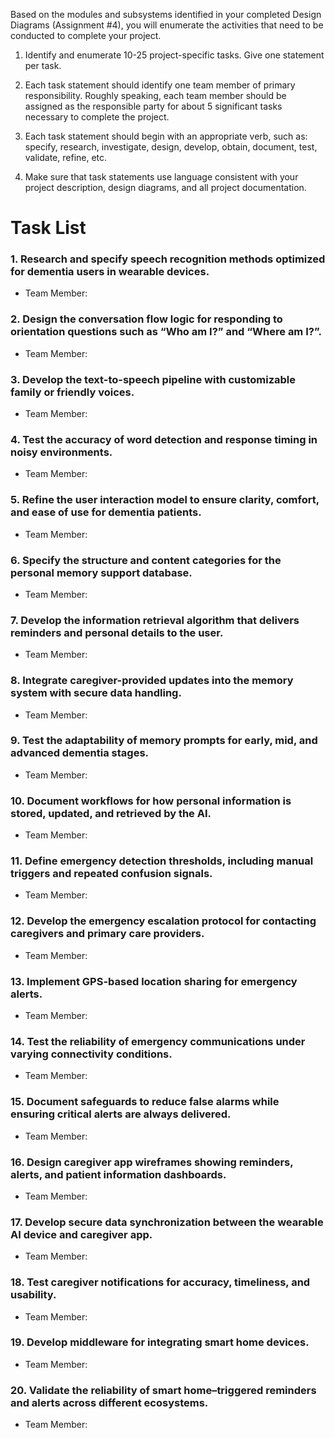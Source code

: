 Based on the modules and subsystems identified in your completed Design Diagrams (Assignment #4), you will enumerate the activities that need to be conducted to complete your project.

1) Identify and enumerate 10-25 project-specific tasks. Give one statement per task.

2) Each task statement should identify one team member of primary responsibility. Roughly speaking, each team member should be assigned as the responsible party for about 5 significant tasks necessary to complete the project.

3) Each task statement should begin with an appropriate verb, such as: specify, research, investigate, design, develop, obtain, document, test, validate, refine, etc.

4) Make sure that task statements use language consistent with your project description, design diagrams, and all project documentation.

# Task List
### 1. Research and specify speech recognition methods optimized for dementia users in wearable devices.
- Team Member:
### 2. Design the conversation flow logic for responding to orientation questions such as “Who am I?” and “Where am I?”.
- Team Member:
### 3. Develop the text-to-speech pipeline with customizable family or friendly voices.
- Team Member:
### 4. Test the accuracy of word detection and response timing in noisy environments.
- Team Member:
### 5. Refine the user interaction model to ensure clarity, comfort, and ease of use for dementia patients.
- Team Member:
### 6. Specify the structure and content categories for the personal memory support database.
- Team Member:
### 7. Develop the information retrieval algorithm that delivers reminders and personal details to the user.
- Team Member:
### 8. Integrate caregiver-provided updates into the memory system with secure data handling.
- Team Member:
### 9. Test the adaptability of memory prompts for early, mid, and advanced dementia stages.
- Team Member:
### 10. Document workflows for how personal information is stored, updated, and retrieved by the AI.
- Team Member:
### 11. Define emergency detection thresholds, including manual triggers and repeated confusion signals.
- Team Member:
### 12. Develop the emergency escalation protocol for contacting caregivers and primary care providers.
- Team Member:
### 13. Implement GPS-based location sharing for emergency alerts.
- Team Member:
### 14. Test the reliability of emergency communications under varying connectivity conditions.
- Team Member:
### 15. Document safeguards to reduce false alarms while ensuring critical alerts are always delivered.
- Team Member:
### 16. Design caregiver app wireframes showing reminders, alerts, and patient information dashboards.
- Team Member:
### 17. Develop secure data synchronization between the wearable AI device and caregiver app.
- Team Member:
### 18. Test caregiver notifications for accuracy, timeliness, and usability.
- Team Member:
### 19. Develop middleware for integrating smart home devices.
- Team Member:
### 20. Validate the reliability of smart home–triggered reminders and alerts across different ecosystems.
- Team Member:
